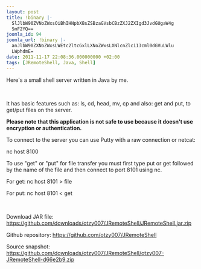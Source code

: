 ```yaml
---
layout: post
title: !binary |-
  SlJlbW90ZVNoZWxsOiBhIHNpbXBsZSBzaGVsbCBzZXJ2ZXIgd3JvdGUgaW4g
  SmF2YQ==
joomla_id: 94
joomla_url: !binary |-
  anJlbW90ZXNoZWxsLWEtc2ltcGxlLXNoZWxsLXNlcnZlci13cml0dGVuLWlu
  LWphdmE=
date: 2011-11-17 22:08:36.000000000 +02:00
tags: [JRemoteShell, Java, Shell]
---
```

<p>Here's a small shell server written in Java by me.</p>
<p> </p>
<p>It has basic features such as: ls, cd, head, mv, cp and also: get and put, to get/put files on the server.</p>
<p><strong>Please note that this application is not safe to use because it doesn't use encryption or authentication.</strong></p>
<p>To connect to the server you can use Putty with a raw connection or netcat:</p>
<p>nc host 8100</p>
<p>To use "get" or "put" for file transfer you must first type put or get followed by the name of the file and then connect to port 8101 using nc.</p>
<p>For get: nc host 8101 &gt; file</p>
<p>For put: nc host 8101 &lt; get</p>
<p> </p>
<p>Download JAR file: <a href="https://github.com/downloads/otzy007/JRemoteShell/JRemoteShell.jar.zip">https://github.com/downloads/otzy007/JRemoteShell/JRemoteShell.jar.zip</a></p>
<p>Github repository: <a href="https://github.com/otzy007/JRemoteShell" target="_blank">https://github.com/otzy007/JRemoteShell</a></p>
<p>Source snapshot:<a href="https://github.com/downloads/otzy007/JRemoteShell/otzy007-JRemoteShell-d66e2b9.zip"> https://github.com/downloads/otzy007/JRemoteShell/otzy007-JRemoteShell-d66e2b9.zip</a></p>
